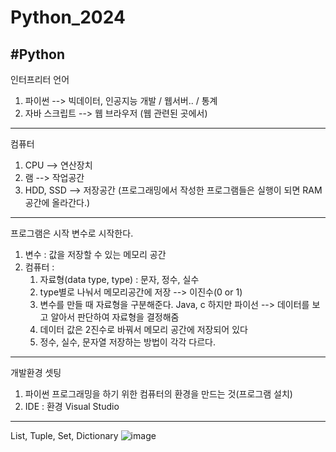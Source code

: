 # Python_2024

#Python
-----------------------------------------------------
인터프리터 언어
1) 파이썬 --> 빅데이터, 인공지능 개발 / 웹서버.. / 통계
2) 자바 스크립트 --> 웹 브라우저 (웹 관련된 곳에서)
----------------------------------------------------
컴퓨터
1) CPU --> 연산장치
2) 램 --> 작업공간
3) HDD, SSD --> 저장공간
(프로그래밍에서 작성한 프로그램들은 실행이 되면 RAM 공간에 올라간다.)
----------------------------------------------------
프로그램은 시작 변수로 시작한다.
1) 변수 : 값을 저장할 수 있는 메모리 공간
2) 컴퓨터 :
   1. 자료형(data type, type) : 문자, 정수, 실수
   2. type별로 나눠서 메모리공간에 저장 --> 이진수(0 or 1)
   3. 변수를 만들 때 자료형을 구분해준다. Java, c 하지만 파이선 --> 데이터를 보고 알아서 판단하여 자료형을 결정해줌
   4. 데이터 값은 2진수로 바꿔서 메모리 공간에 저장되어 있다
   5. 정수, 실수, 문자열 저장하는 방법이 각각 다르다.
----------------------------------------------------
개발환경 셋팅
1) 파이썬 프로그래밍을 하기 위한 컴퓨터의 환경을 만드는 것(프로그램 설치)
2) IDE : 환경 Visual Studio
----------------------------------------------------
List, Tuple, Set, Dictionary
![image](https://github.com/user-attachments/assets/c418797f-3ceb-4f5c-b099-fec6e1310606)

